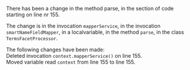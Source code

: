There has been a change in the method parse, in the section of code starting on line nr 155.
  
The change is in the invocation ```mapperService```, in the invocation ```smartNameFieldMapper```, in a localvariable, in the method ```parse```, in the class ```TermsFacetProcessor```.
  
The following changes have been made:  
Deleted invocation ```context.mapperService()``` on line 155.  
Moved variable read ```context``` from line 155 to line 155.  
